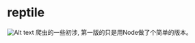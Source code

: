 # reptile

![Alt text](https://img.shields.io/badge/node-reptile-green.svg)
爬虫的一些初涉,
第一版的只是用Node做了个简单的版本。


